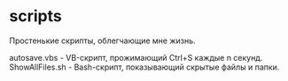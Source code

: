 # scripts
Простенькие скрипты, облегчающие мне жизнь.

autosave.vbs - VB-скрипт, прожимающий Ctrl+S каждые n секунд.
ShowAllFiles.sh - Bash-скрипт, показывающий скрытые файлы и папки.
